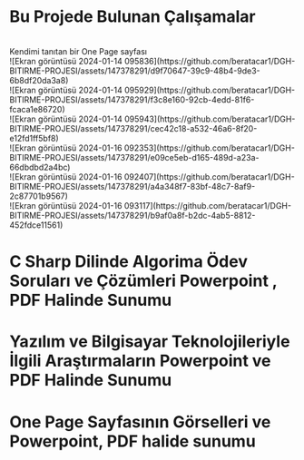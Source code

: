 # Bu Projede Bulunan Çalışamalar
<br/>
 Kendimi tanıtan bir One Page sayfası
<br/>
![Ekran görüntüsü 2024-01-14 095836](https://github.com/beratacar1/DGH-BITIRME-PROJESI/assets/147378291/d9f70647-39c9-48b4-9de3-6b8df20da3a8) <br/>
![Ekran görüntüsü 2024-01-14 095929](https://github.com/beratacar1/DGH-BITIRME-PROJESI/assets/147378291/f3c8e160-92cb-4edd-81f6-fcaca1e86720) <br/>
![Ekran görüntüsü 2024-01-14 095943](https://github.com/beratacar1/DGH-BITIRME-PROJESI/assets/147378291/cec42c18-a532-46a6-8f20-e12fd1ff5bf8) <br/>
![Ekran görüntüsü 2024-01-16 092353](https://github.com/beratacar1/DGH-BITIRME-PROJESI/assets/147378291/e09ce5eb-d165-489d-a23a-66dbdbd2a4bc)<br/>
![Ekran görüntüsü 2024-01-16 092407](https://github.com/beratacar1/DGH-BITIRME-PROJESI/assets/147378291/a4a348f7-83bf-48c7-8af9-2c87701b9567) <br/>
![Ekran görüntüsü 2024-01-16 093117](https://github.com/beratacar1/DGH-BITIRME-PROJESI/assets/147378291/b9af0a8f-b2dc-4ab5-8812-452fdce11561) <br/>

# C Sharp Dilinde Algorima Ödev Soruları ve Çözümleri  Powerpoint , PDF Halinde Sunumu<br/>

# Yazılım ve Bilgisayar Teknolojileriyle İlgili Araştırmaların  Powerpoint ve PDF Halinde Sunumu <br/>

# One Page Sayfasının Görselleri ve Powerpoint, PDF halide sunumu<br/>



